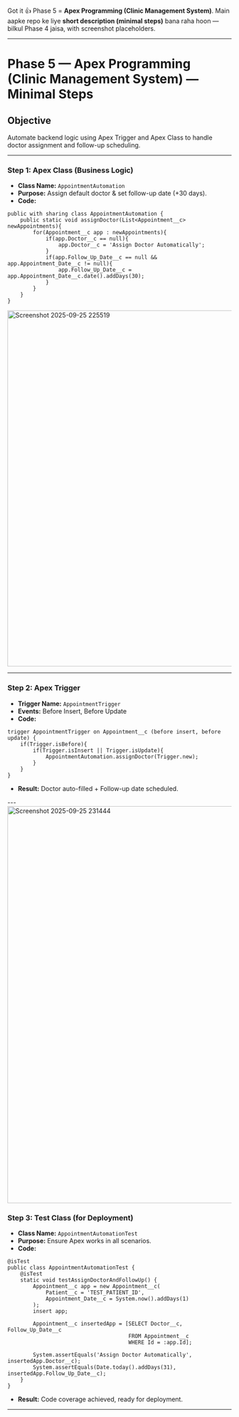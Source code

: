 Got it 👍
Phase 5 = **Apex Programming (Clinic Management System)**.
Main aapke repo ke liye **short description (minimal steps)** bana raha hoon — bilkul Phase 4 jaisa, with screenshot placeholders.

---

# Phase 5 — Apex Programming (Clinic Management System) — Minimal Steps

## Objective

Automate backend logic using Apex Trigger and Apex Class to handle doctor assignment and follow-up scheduling.

---

### Step 1: Apex Class (Business Logic)

* **Class Name:** `AppointmentAutomation`
* **Purpose:** Assign default doctor & set follow-up date (+30 days).
* **Code:**

```apex
public with sharing class AppointmentAutomation {
    public static void assignDoctor(List<Appointment__c> newAppointments){
        for(Appointment__c app : newAppointments){
            if(app.Doctor__c == null){
                app.Doctor__c = 'Assign Doctor Automatically';
            }
            if(app.Follow_Up_Date__c == null && app.Appointment_Date__c != null){
                app.Follow_Up_Date__c = app.Appointment_Date__c.date().addDays(30);
            }
        }
    }
}
```
<img width="1865" height="800" alt="Screenshot 2025-09-25 225519" src="https://github.com/user-attachments/assets/626c8854-3183-4e24-993b-11154ca6f9a4" />

---

### Step 2: Apex Trigger

* **Trigger Name:** `AppointmentTrigger`
* **Events:** Before Insert, Before Update
* **Code:**

```apex
trigger AppointmentTrigger on Appointment__c (before insert, before update) {
    if(Trigger.isBefore){
        if(Trigger.isInsert || Trigger.isUpdate){
            AppointmentAutomation.assignDoctor(Trigger.new);
        }
    }
}
```

* **Result:** Doctor auto-filled + Follow-up date scheduled.

---<img width="1895" height="892" alt="Screenshot 2025-09-25 231444" src="https://github.com/user-attachments/assets/8d007e34-9caf-473a-b504-ab79f7a6c261" />


### Step 3: Test Class (for Deployment)

* **Class Name:** `AppointmentAutomationTest`
* **Purpose:** Ensure Apex works in all scenarios.
* **Code:**

```apex
@isTest
public class AppointmentAutomationTest {
    @isTest
    static void testAssignDoctorAndFollowUp() {
        Appointment__c app = new Appointment__c(
            Patient__c = 'TEST_PATIENT_ID',
            Appointment_Date__c = System.now().addDays(1)
        );
        insert app;

        Appointment__c insertedApp = [SELECT Doctor__c, Follow_Up_Date__c 
                                      FROM Appointment__c 
                                      WHERE Id = :app.Id];

        System.assertEquals('Assign Doctor Automatically', insertedApp.Doctor__c);
        System.assertEquals(Date.today().addDays(31), insertedApp.Follow_Up_Date__c);
    }
}
```

* **Result:** Code coverage achieved, ready for deployment.

---
